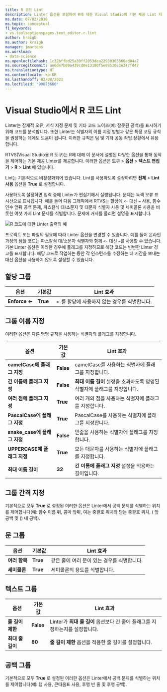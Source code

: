 ```yaml
---
title: R 코드 Lint
description: Linter 옵션을 포함하여 R에 대한 Visual Studio의 기본 제공 Lint 지원을 사용하는 방법입니다.
ms.date: 07/02/2018
ms.topic: conceptual
f1_keywords:
- vs.toolsoptionspages.text_editor.r.lint
author: kraigb
ms.author: kraigb
manager: jmartens
ms.workload:
- data-science
ms.openlocfilehash: 1c32bffbd25a39ff2053dea22930365860ed04a7
ms.sourcegitcommit: ae6d47b09a439cd0e13180f5e89510e3e347fd47
ms.translationtype: HT
ms.contentlocale: ko-KR
ms.lasthandoff: 02/08/2021
ms.locfileid: "99873660"
---
```

# <a name="lint-r-code-in-visual-studio"></a>Visual Studio에서 R 코드 Lint

Linter는 잠재적 오류, 서식 지정 문제 및 기타 코드 노이즈(예: 잘못된 공백)를 표시하기 위해 코드를 분석합니다. 또한 Linter는 식별자의 이름 지정 방법과 같은 특정 코딩 규칙을 권장하는 데에도 도움이 됩니다. 이러한 규칙은 팀 및 기타 공동 작업 상황에서 유용합니다.

RTVS(Visual Studio용 R 도구)는 R에 대해 이 문서에 설명된 다양한 옵션을 통해 동작을 제어하는 기본 제공 Linter를 제공합니다. 이러한 옵션은 **도구** > **옵션** > **텍스트 편집기** > **R** > **Lint** 에 있습니다.

Lint는 기본적으로 비활성화되어 있습니다. Lint를 사용하도록 설정하려면 **전체** > **Lint 사용** 옵션을 **True** 로 설정합니다.

사용하도록 설정하면 입력 중에 Linter가 편집기에서 실행됩니다. 문제는 녹색 오류 표시선으로 표시됩니다. 예를 들어 다음 그래픽에서 RTVS는 할당에 `<-` 대신 `=` 사용, 함수 인수 앞뒤 공백 문제, 파스칼식 대/소문자 및 대문자 식별자 사용 및 세미콜론 사용을 비롯한 여섯 가지 Lint 문제를 식별합니다. 문제에 커서를 올리면 설명을 표시합니다.

![R 코드에 대한 Linter 출력의 예](media/linting-01.png)

프로젝트 또는 파일의 필요에 따라 Linter 옵션을 변경할 수 있습니다. 예를 들어 온라인 과정의 샘플 코드는 파스칼식 대/소문자 식별자와 함께 `<-` 대신 `=`를 사용할 수 있습니다. 기본 Linter 옵션은 이러한 경우에 플래그를 지정하므로 해당 코드는 빈번한 Linter 경고를 표시합니다. 해당 코드로 작업하는 동안 각 인스턴스를 수정하는 데 시간을 보내는 대신 옵션을 사용하지 않도록 설정할 수 있습니다.

## <a name="assignment-group"></a>할당 그룹

| 옵션 | 기본값 | Lint 효과 |
| --- | --- | --- |
| **Enforce \<-** | **True** | `<-`를 할당에 사용하지 않는 경우를 식별합니다. |

## <a name="naming-group"></a>그룹 이름 지정

이러한 옵션은 다른 명명 규칙을 사용하는 식별자의 플래그를 지정합니다.

| 옵션 | 기본값 | Lint 효과 |
| --- | --- | --- |
| **camelCase에 플래그 지정** | **False** | camelCase를 사용하는 식별자에 플래그를 지정합니다. |
| **긴 이름에 플래그 지정** | **False** | **최대 이름 길이** 설정을 초과하도록 명명된 식별자에 플래그를 지정합니다. |
| **여러 점에 플래그 지정** | **True** | 여러 개의 점을 사용하는 식별자에 플래그를 지정합니다. |
| **PascalCase에 플래그 지정** | **True** | PascalCase를 사용하는 식별자에 플래그를 지정합니다. |
| **snake_case에 플래그 지정** | **False** | 믿줄을 사용하는 식별자에 플래그를 지정합니다. |
| **UPPERCASE에 플래그 지정** | **True** | 모든 대문자를 사용하는 식별자에 플래그를 지정합니다. |
| **최대 이름 길이** | **32** | **긴 이름에 플래그 지정** 설정을 적용하는 길이입니다. |

## <a name="spacing-group"></a>그룹 간격 지정

기본적으로 모두 **True** 로 설정된 이러한 옵션은 Linter에서 공백 문제를 식별하는 위치를 제어합니다(예: 함수 이름 뒤, 콤마 앞뒤, 여는 중괄호 위치와 닫는 중괄호 위치, ( 앞 공백 및 () 내 공백).

## <a name="statements-group"></a>문 그룹

| 옵션 | 기본값 | Lint 효과 |
| --- | --- | --- |
| **여러 항목** | **True** | 같은 줄에 여러 문이 있는 경우를 식별합니다. |
| **세미콜론** | **True** | 세미콜론의 용도를 식별합니다. |

## <a name="text-group"></a>텍스트 그룹

| 옵션 | 기본값 | Lint 효과 |
| --- | --- | --- |
| **줄 길이 제한** | **False** | Linter가 **최대 줄 길이** 옵션보다 긴 줄에 플래그를 지정하는지를 설정합니다. |
| **최대 줄 길이** | **80** | **줄 길이 제한** 옵션을 적용한 줄 길이를 설정합니다. |

## <a name="whitespace-group"></a>공백 그룹

기본적으로 모두 **True** 로 설정된 이러한 옵션은 Linter에서 공백 문제를 식별하는 위치를 제어합니다(예: 탭 사용, 큰따옴표 사용, 후행 빈 줄 및 후행 공백).